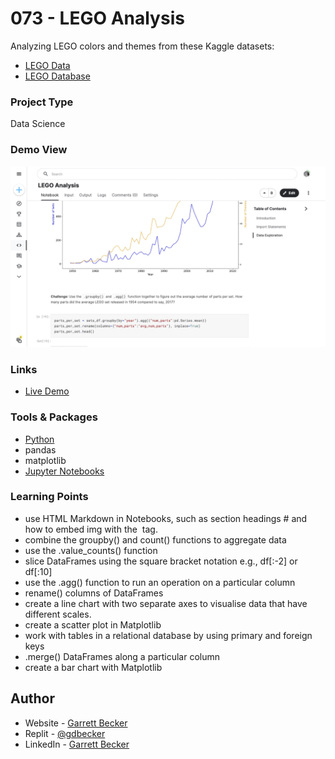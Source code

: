 # 073 - LEGO Analysis

Analyzing LEGO colors and themes from these Kaggle datasets:
- [LEGO Data](https://www.kaggle.com/datasets/salmane/lego-data)
- [LEGO Database](https://www.kaggle.com/datasets/rtatman/lego-database)

### Project Type

Data Science

### Demo View

![](./073-lego-analysis.jpg)

### Links

- [Live Demo](https://www.kaggle.com/code/garrettbecker/lego-analysis/notebook)

### Tools & Packages

- [Python](https://www.python.org)
- pandas
- matplotlib
- [Jupyter Notebooks](https://jupyter.org)

### Learning Points

- use HTML Markdown in Notebooks, such as section headings # and how to embed img with the <img> tag.
- combine the groupby() and count() functions to aggregate data
- use the .value_counts() function
- slice DataFrames using the square bracket notation e.g., df[:-2] or df[:10]
- use the .agg() function to run an operation on a particular column
- rename() columns of DataFrames
- create a line chart with two separate axes to visualise data that have different scales.
- create a scatter plot in Matplotlib
- work with tables in a relational database by using primary and foreign keys
- .merge() DataFrames along a particular column
- create a bar chart with Matplotlib

## Author

- Website - [Garrett Becker]()
- Replit - [@gdbecker](https://replit.com/@gdbecker)
- LinkedIn - [Garrett Becker](https://www.linkedin.com/in/garrett-becker-923b4a106/)